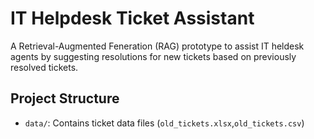# IT Helpdesk Ticket Assistant
A Retrieval-Augmented Feneration (RAG) prototype to assist IT heldesk agents by suggesting resolutions for new tickets based on previously resolved tickets.

## Project Structure
- `data/`: Contains ticket data files (`old_tickets.xlsx`,`old_tickets.csv`)
